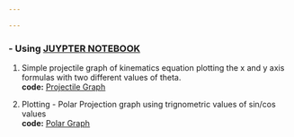 ```yaml
---

---
```




### - Using <U> JUYPTER NOTEBOOK</U>

1. Simple projectile graph of kinematics equation plotting the x and y axis formulas with two different values of theta.
<br> <b> code:</b> <a href="https://github.com/SumaAcharya/Graphs-/blob/main/ProjectleGraph.ipynb"> <u> Projectile Graph </u> </a>


2. Plotting - Polar Projection graph using trignometric values of sin/cos values
<br> <b> code:</b> <a href="https://github.com/SumaAcharya/Graphs-/blob/main/polarprojection.ipynb"> <u> Polar Graph </u> </a>
